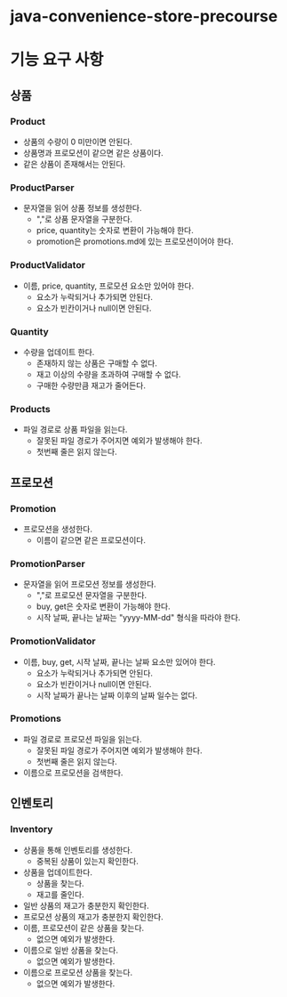 # java-convenience-store-precourse

# 기능 요구 사항

## 상품

### Product

- 상품의 수량이 0 미만이면 안된다.
- 상품명과 프로모션이 같으면 같은 상품이다.
- 같은 상품이 존재해서는 안된다.

### ProductParser

- 문자열을 읽어 상품 정보를 생성한다.
    - ","로 상품 문자열을 구분한다.
    - price, quantity는 숫자로 변환이 가능해야 한다.
    - promotion은 promotions.md에 있는 프로모션이어야 한다.

### ProductValidator

- 이름, price, quantity, 프로모션 요소만 있어야 한다.
    - 요소가 누락되거나 추가되면 안된다.
    - 요소가 빈칸이거나 null이면 안된다.

### Quantity

- 수량을 업데이트 한다.
    - 존재하지 않는 상품은 구매할 수 없다.
    - 재고 이상의 수량을 초과하여 구매할 수 없다.
    - 구매한 수량만큼 재고가 줄어든다.

### Products

- 파일 경로로 상품 파일을 읽는다.
    - 잘못된 파일 경로가 주어지면 예외가 발생해야 한다.
    - 첫번째 줄은 읽지 않는다.

## 프로모션

### Promotion

- 프로모션을 생성한다.
    - 이름이 같으면 같은 프로모션이다.

### PromotionParser

- 문자열을 읽어 프로모션 정보를 생성한다.
    - ","로 프로모션 문자열을 구분한다.
    - buy, get은 숫자로 변환이 가능해야 한다.
    - 시작 날짜, 끝나는 날짜는 "yyyy-MM-dd" 형식을 따라야 한다.

### PromotionValidator

- 이름, buy, get, 시작 날짜, 끝나는 날짜 요소만 있어야 한다.
    - 요소가 누락되거나 추가되면 안된다.
    - 요소가 빈칸이거나 null이면 안된다.
    - 시작 날짜가 끝나는 날짜 이후의 날짜 일수는 없다.

### Promotions

- 파일 경로로 프로모션 파일을 읽는다.
    - 잘못된 파일 경로가 주어지면 예외가 발생해야 한다.
    - 첫번째 줄은 읽지 않는다.
- 이름으로 프로모션을 검색한다.

## 인벤토리

### Inventory

- 상품을 통해 인벤토리를 생성한다.
    - 중복된 상품이 있는지 확인한다.
- 상품을 업데이트한다.
    - 상품을 찾는다.
    - 재고를 줄인다.
- 일반 상품의 재고가 충분한지 확인한다.
- 프로모션 상품의 재고가 충분한지 확인한다.
- 이름, 프로모션이 같은 상품을 찾는다.
    - 없으면 예외가 발생한다.
- 이름으로 일반 상품을 찾는다.
    - 없으면 예외가 발생한다.
- 이름으로 프로모션 상품을 찾는다.
    - 없으면 예외가 발생한다.
